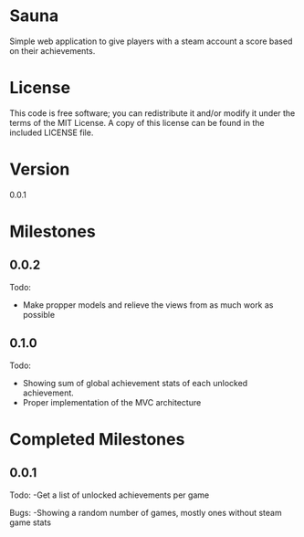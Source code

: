 Sauna
=====

Simple web application to give players with a steam account a score based on their achievements.


License
=======

This code is free software; you can redistribute it and/or modify it under the terms of the MIT License. A copy of this license can be found in the included LICENSE file.


Version
=======

0.0.1


Milestones
==========

0.0.2
-----

Todo:
- Make propper models and relieve the views from as much work as possible 

0.1.0
-----

Todo:
- Showing sum of global achievement stats of each unlocked achievement.
- Proper implementation of the MVC architecture


Completed Milestones
====================

0.0.1
-----

Todo:
-Get a list of unlocked achievements per game

Bugs:
-Showing a random number of games, mostly ones without steam game stats